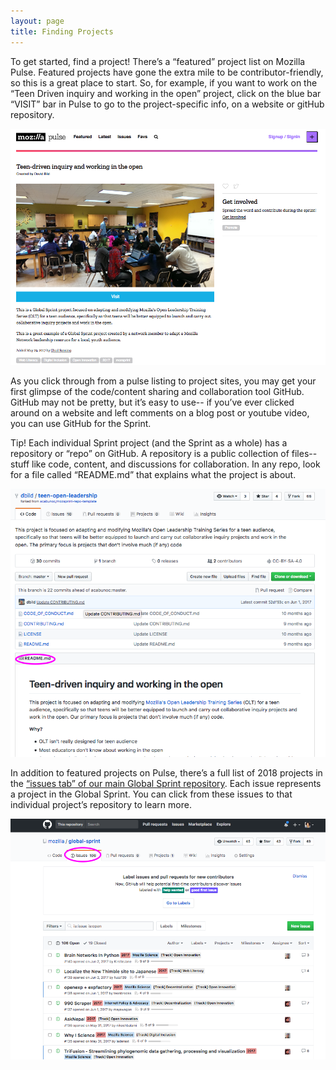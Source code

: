 ```yaml
---
layout: page
title: Finding Projects
---
```

To get started, find a project! There’s a “featured” project list on Mozilla Pulse. Featured projects have gone the extra mile to be contributor-friendly, so this is a great place to start. So, for example, if you want to work on the “Teen Driven inquiry and working in the open” project, click  on the blue bar “VISIT” bar in Pulse to go to the project-specific info, on a website or gitHub repository.

![pulse listing](../../img/pulse-listing.png )


As you click through from a pulse listing to project sites, you may get your first glimpse of the code/content sharing and collaboration tool GitHub. GitHub may not be pretty, but it’s easy to use-- if you’ve ever clicked around on a website and left comments on a blog post or youtube video, you can use GitHub for the Sprint. 

Tip! Each individual Sprint project (and the Sprint as a whole) has a repository or  “repo”  on GitHub. A repository is a public collection of files-- stuff like code, content, and discussions for collaboration.  In any repo, look for a file called “README.md” that explains what the project is about. 

![repo with README](../../img/repo-readme2.png)


In addition to featured projects on Pulse, there’s a full list of 2018 projects in the [“issues tab” of our main Global Sprint repository](https://github.com/mozilla/global-sprint/issues). Each issue represents a project in the Global Sprint. You can click from these issues to that individual project’s repository to learn more. 

![main Sprint Repo](../../img/mainGSrepo.png)
